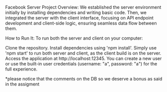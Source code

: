 
Facebook Server Project Overview:
We established the server environment initially by installing dependencies and writing basic code. Then, we integrated the server with the client interface, focusing on API endpoint development and client-side logic, ensuring seamless data flow between them.

How to Run It:
To run both the server and client on your computer:

Clone the repository.
Install dependencies using 'npm install'.
Simply use 'npm start' to run both server and client, as the client build is on the server.
Access the application at http://localhost:12345.
You can create a new user or use the built-in user credentials (username: "a", password: "a") for the full experience.

*please notice that the comments on the DB so we deserve a bonus as said in the assigment